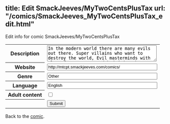 title: Edit SmackJeeves/MyTwoCentsPlusTax
url: "/comics/SmackJeeves_MyTwoCentsPlusTax_edit.html"
---
Edit info for comic SmackJeeves/MyTwoCentsPlusTax

<form name="comic" action="http://gaepostmail.appspot.com/comic/" method="post">
<table class="comicinfo">
<tr>
<th>Description</th><td><textarea name="description" cols="40" rows="3">In the modern world there are many evils out there. Super villains who want to destroy the world, Evil masterminds with plans for revenge, and bad dudes who go around not paying their taxes. It is up to Sanders, Jock, and Payton, three tax collectors, to bring these evil fiends to justice! Contains: [Cartoon Violence.]</textarea></td>
</tr>
<tr>
<th>Website</th><td><input type="text" name="url" value="http://mtcpt.smackjeeves.com/comics/" size="40"/></td>
</tr>
<tr>
<th>Genre</th><td><input type="text" name="genre" value="Other" size="40"/></td>
</tr>
<tr>
<th>Language</th><td><input type="text" name="language" value="English" size="40"/></td>
</tr>
<tr>
<th>Adult content</th><td><input type="checkbox" name="adult" value="adult" /></td>
</tr>
<tr>
<th></th><td>
<input type="hidden" name="comic" value="SmackJeeves_MyTwoCentsPlusTax" />
<input type="submit" name="submit" value="Submit" />
</td>
</tr>
</table>
</form>

Back to the [comic](SmackJeeves_MyTwoCentsPlusTax.html).
